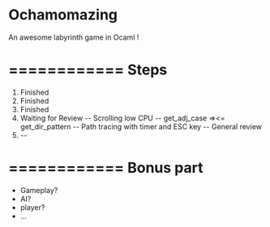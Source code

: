 Ochamomazing
============

An awesome labyrinth game in Ocaml !

============
Steps
============
1. Finished
2. Finished
3. Finished
4. Waiting for Review
   -- Scrolling low CPU
   -- get_adj_case =><= get_dir_pattern
   -- Path tracing with timer and ESC key
   -- General review
5. --

============
Bonus part
============
- Gameplay?
- AI?
- player?
- ...